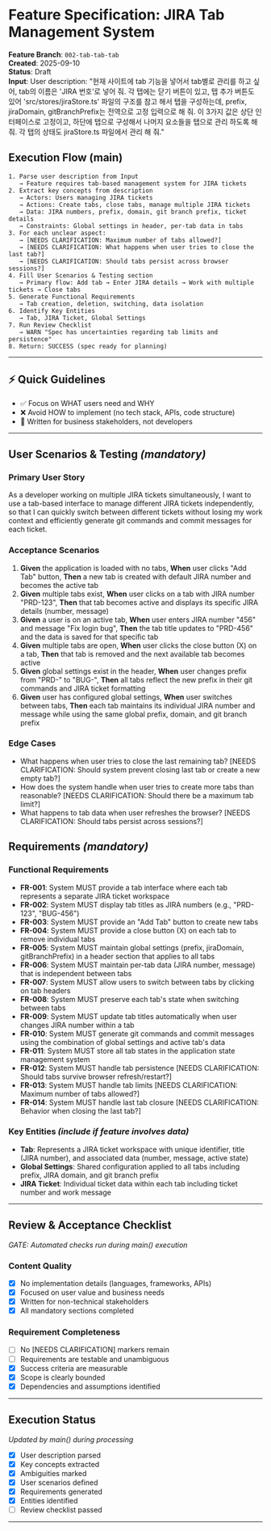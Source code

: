 # Feature Specification: JIRA Tab Management System

**Feature Branch**: `002-tab-tab-tab`  
**Created**: 2025-09-10  
**Status**: Draft  
**Input**: User description: "현재 사이트에 tab 기능을 넣어서 tab별로 관리를 하고 싶어, tab의 이름은 'JIRA 번호'로 넣어 줘. 각 탭에는 닫기 버튼이 있고, 탭 추가 버튼도 있어 'src/stores/jiraStore.ts' 파일의 구조를 참고 해서 탭을 구성하는데, prefix, jiraDomain, gitBranchPrefix는 전역으로 고정 입력으로 해 줘. 이 3가지 값은 상단 인터페이스로 고정이고, 하단에 탭으로 구성해서 나머지 요소들을 탭으로 관리 하도록 해 줘. 각 탭의 상태도 jiraStore.ts 파일에서 관리 해 줘."

## Execution Flow (main)
```
1. Parse user description from Input
   → Feature requires tab-based management system for JIRA tickets
2. Extract key concepts from description
   → Actors: Users managing JIRA tickets
   → Actions: Create tabs, close tabs, manage multiple JIRA tickets
   → Data: JIRA numbers, prefix, domain, git branch prefix, ticket details
   → Constraints: Global settings in header, per-tab data in tabs
3. For each unclear aspect:
   → [NEEDS CLARIFICATION: Maximum number of tabs allowed?]
   → [NEEDS CLARIFICATION: What happens when user tries to close the last tab?]
   → [NEEDS CLARIFICATION: Should tabs persist across browser sessions?]
4. Fill User Scenarios & Testing section
   → Primary flow: Add tab → Enter JIRA details → Work with multiple tickets → Close tabs
5. Generate Functional Requirements
   → Tab creation, deletion, switching, data isolation
6. Identify Key Entities
   → Tab, JIRA Ticket, Global Settings
7. Run Review Checklist
   → WARN "Spec has uncertainties regarding tab limits and persistence"
8. Return: SUCCESS (spec ready for planning)
```

---

## ⚡ Quick Guidelines
- ✅ Focus on WHAT users need and WHY
- ❌ Avoid HOW to implement (no tech stack, APIs, code structure)
- 👥 Written for business stakeholders, not developers

---

## User Scenarios & Testing *(mandatory)*

### Primary User Story
As a developer working on multiple JIRA tickets simultaneously, I want to use a tab-based interface to manage different JIRA tickets independently, so that I can quickly switch between different tickets without losing my work context and efficiently generate git commands and commit messages for each ticket.

### Acceptance Scenarios
1. **Given** the application is loaded with no tabs, **When** user clicks "Add Tab" button, **Then** a new tab is created with default JIRA number and becomes the active tab
2. **Given** multiple tabs exist, **When** user clicks on a tab with JIRA number "PRD-123", **Then** that tab becomes active and displays its specific JIRA details (number, message)
3. **Given** a user is on an active tab, **When** user enters JIRA number "456" and message "Fix login bug", **Then** the tab title updates to "PRD-456" and the data is saved for that specific tab
4. **Given** multiple tabs are open, **When** user clicks the close button (X) on a tab, **Then** that tab is removed and the next available tab becomes active
5. **Given** global settings exist in the header, **When** user changes prefix from "PRD-" to "BUG-", **Then** all tabs reflect the new prefix in their git commands and JIRA ticket formatting
6. **Given** user has configured global settings, **When** user switches between tabs, **Then** each tab maintains its individual JIRA number and message while using the same global prefix, domain, and git branch prefix

### Edge Cases
- What happens when user tries to close the last remaining tab? [NEEDS CLARIFICATION: Should system prevent closing last tab or create a new empty tab?]
- How does the system handle when user tries to create more tabs than reasonable? [NEEDS CLARIFICATION: Should there be a maximum tab limit?]
- What happens to tab data when user refreshes the browser? [NEEDS CLARIFICATION: Should tabs persist across sessions?]

## Requirements *(mandatory)*

### Functional Requirements
- **FR-001**: System MUST provide a tab interface where each tab represents a separate JIRA ticket workspace
- **FR-002**: System MUST display tab titles as JIRA numbers (e.g., "PRD-123", "BUG-456")
- **FR-003**: System MUST provide an "Add Tab" button to create new tabs
- **FR-004**: System MUST provide a close button (X) on each tab to remove individual tabs
- **FR-005**: System MUST maintain global settings (prefix, jiraDomain, gitBranchPrefix) in a header section that applies to all tabs
- **FR-006**: System MUST maintain per-tab data (JIRA number, message) that is independent between tabs
- **FR-007**: System MUST allow users to switch between tabs by clicking on tab headers
- **FR-008**: System MUST preserve each tab's state when switching between tabs
- **FR-009**: System MUST update tab titles automatically when user changes JIRA number within a tab
- **FR-010**: System MUST generate git commands and commit messages using the combination of global settings and active tab's data
- **FR-011**: System MUST store all tab states in the application state management system
- **FR-012**: System MUST handle tab persistence [NEEDS CLARIFICATION: Should tabs survive browser refresh/restart?]
- **FR-013**: System MUST handle tab limits [NEEDS CLARIFICATION: Maximum number of tabs allowed?]
- **FR-014**: System MUST handle last tab closure [NEEDS CLARIFICATION: Behavior when closing the last tab?]

### Key Entities *(include if feature involves data)*
- **Tab**: Represents a JIRA ticket workspace with unique identifier, title (JIRA number), and associated data (number, message, active state)
- **Global Settings**: Shared configuration applied to all tabs including prefix, JIRA domain, and git branch prefix
- **JIRA Ticket**: Individual ticket data within each tab including ticket number and work message

---

## Review & Acceptance Checklist
*GATE: Automated checks run during main() execution*

### Content Quality
- [x] No implementation details (languages, frameworks, APIs)
- [x] Focused on user value and business needs
- [x] Written for non-technical stakeholders
- [x] All mandatory sections completed

### Requirement Completeness
- [ ] No [NEEDS CLARIFICATION] markers remain
- [ ] Requirements are testable and unambiguous  
- [x] Success criteria are measurable
- [x] Scope is clearly bounded
- [x] Dependencies and assumptions identified

---

## Execution Status
*Updated by main() during processing*

- [x] User description parsed
- [x] Key concepts extracted
- [x] Ambiguities marked
- [x] User scenarios defined
- [x] Requirements generated
- [x] Entities identified
- [ ] Review checklist passed

---